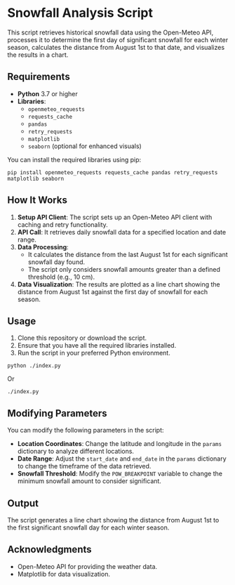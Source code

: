 # Snowfall Analysis Script

This script retrieves historical snowfall data using the Open-Meteo API, processes it to determine the first day of significant snowfall for each winter season, calculates the distance from August 1st to that date, and visualizes the results in a chart.

## Requirements

- **Python** 3.7 or higher
- **Libraries**:
  - `openmeteo_requests`
  - `requests_cache`
  - `pandas`
  - `retry_requests`
  - `matplotlib`
  - `seaborn` (optional for enhanced visuals)

You can install the required libraries using pip:

```
pip install openmeteo_requests requests_cache pandas retry_requests matplotlib seaborn
```

## How It Works

1. **Setup API Client**: The script sets up an Open-Meteo API client with caching and retry functionality.
2. **API Call**: It retrieves daily snowfall data for a specified location and date range.
3. **Data Processing**:
   - It calculates the distance from the last August 1st for each significant snowfall day found.
   - The script only considers snowfall amounts greater than a defined threshold (e.g., 10 cm).
4. **Data Visualization**: The results are plotted as a line chart showing the distance from August 1st against the first day of snowfall for each season.

## Usage

1. Clone this repository or download the script.
2. Ensure that you have all the required libraries installed.
3. Run the script in your preferred Python environment.
```
python ./index.py
```
Or

```
./index.py
```

## Modifying Parameters

You can modify the following parameters in the script:

- **Location Coordinates**: Change the latitude and longitude in the `params` dictionary to analyze different locations.
- **Date Range**: Adjust the `start_date` and `end_date` in the `params` dictionary to change the timeframe of the data retrieved.
- **Snowfall Threshold**: Modify the `POW_BREAKPOINT` variable to change the minimum snowfall amount to consider significant.

## Output

The script generates a line chart showing the distance from August 1st to the first significant snowfall day for each winter season.

## Acknowledgments

- Open-Meteo API for providing the weather data.
- Matplotlib for data visualization.